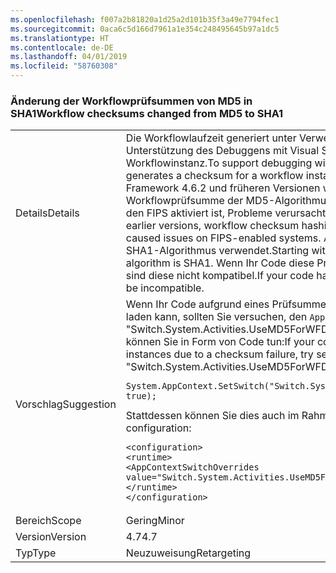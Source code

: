 ```yaml
---
ms.openlocfilehash: f007a2b81820a1d25a2d101b35f3a49e7794fec1
ms.sourcegitcommit: 0aca6c5d166d7961a1e354c248495645b97a1dc5
ms.translationtype: HT
ms.contentlocale: de-DE
ms.lasthandoff: 04/01/2019
ms.locfileid: "58760308"
---
```

### <a name="workflow-checksums-changed-from-md5-to-sha1"></a><span data-ttu-id="12463-101">Änderung der Workflowprüfsummen von MD5 in SHA1</span><span class="sxs-lookup"><span data-stu-id="12463-101">Workflow checksums changed from MD5 to SHA1</span></span>

|   |   |
|---|---|
|<span data-ttu-id="12463-102">Details</span><span class="sxs-lookup"><span data-stu-id="12463-102">Details</span></span>|<span data-ttu-id="12463-103">Die Workflowlaufzeit generiert unter Verwendung eines Hashalgorithmus zur Unterstützung des Debuggens mit Visual Studio eine Prüfsumme für eine Workflowinstanz.</span><span class="sxs-lookup"><span data-stu-id="12463-103">To support debugging with Visual Studio, the Workflow runtime generates a checksum for a workflow instance using a hashing algorithm.</span></span> <span data-ttu-id="12463-104">In .NET Framework 4.6.2 und früheren Versionen wird beim Hashing der Workflowprüfsumme der MD5-Algorithmus verwendet, der auf Systemen, auf den FIPS aktiviert ist, Probleme verursacht hat.</span><span class="sxs-lookup"><span data-stu-id="12463-104">In the .NET Framework 4.6.2 and earlier versions, workflow checksum hashing used the MD5 algorithm, which caused issues on FIPS-enabled systems.</span></span> <span data-ttu-id="12463-105">Ab .NET Framework 4.7 wird der SHA1-Algorithmus verwendet.</span><span class="sxs-lookup"><span data-stu-id="12463-105">Starting with the .NET Framework 4.7, the algorithm is SHA1.</span></span> <span data-ttu-id="12463-106">Wenn Ihr Code diese Prüfsummen dauerhaft gespeichert hat, sind diese nicht kompatibel.</span><span class="sxs-lookup"><span data-stu-id="12463-106">If your code has persisted these checksums, they will be incompatible.</span></span>|
|<span data-ttu-id="12463-107">Vorschlag</span><span class="sxs-lookup"><span data-stu-id="12463-107">Suggestion</span></span>|<span data-ttu-id="12463-108">Wenn Ihr Code aufgrund eines Prüfsummenfehlers keine Workflowinstanzen laden kann, sollten Sie versuchen, den <code>AppContext</code>-Schalter &quot;Switch.System.Activities.UseMD5ForWFDebugger&quot; auf TRUE festzulegen. Dies können Sie in Form von Code tun:</span><span class="sxs-lookup"><span data-stu-id="12463-108">If your code is unable to load workflow instances due to a checksum failure, try setting the <code>AppContext</code> switch &quot;Switch.System.Activities.UseMD5ForWFDebugger&quot; to true.In code:</span></span><pre><code class="lang-csharp">System.AppContext.SetSwitch(&quot;Switch.System.Activities.UseMD5ForWFDebugger&quot;, true);&#13;&#10;</code></pre><span data-ttu-id="12463-109">Stattdessen können Sie dies auch im Rahmen der Konfiguration vornehmen:</span><span class="sxs-lookup"><span data-stu-id="12463-109">Or in configuration:</span></span><pre><code class="lang-xml">&lt;configuration&gt;&#13;&#10;&lt;runtime&gt;&#13;&#10;&lt;AppContextSwitchOverrides value=&quot;Switch.System.Activities.UseMD5ForWFDebugger=true&quot; /&gt;&#13;&#10;&lt;/runtime&gt;&#13;&#10;&lt;/configuration&gt;&#13;&#10;</code></pre>|
|<span data-ttu-id="12463-110">Bereich</span><span class="sxs-lookup"><span data-stu-id="12463-110">Scope</span></span>|<span data-ttu-id="12463-111">Gering</span><span class="sxs-lookup"><span data-stu-id="12463-111">Minor</span></span>|
|<span data-ttu-id="12463-112">Version</span><span class="sxs-lookup"><span data-stu-id="12463-112">Version</span></span>|<span data-ttu-id="12463-113">4.7</span><span class="sxs-lookup"><span data-stu-id="12463-113">4.7</span></span>|
|<span data-ttu-id="12463-114">Typ</span><span class="sxs-lookup"><span data-stu-id="12463-114">Type</span></span>|<span data-ttu-id="12463-115">Neuzuweisung</span><span class="sxs-lookup"><span data-stu-id="12463-115">Retargeting</span></span>|

